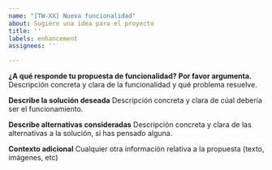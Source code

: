 ```yaml
---
name: "[TW-XX] Nueva funcionalidad"
about: Sugiere una idea para el proyecto
title: ''
labels: enhancement
assignees: ''

---
```


**¿A qué responde tu propuesta de funcionalidad? Por favor argumenta.**
Descripción concreta y clara de la funcionalidad y qué problema resuelve.

**Describe la solución deseada**
Descripción concreta y clara de cúal debería ser el funcionamiento.

**Describe alternativas consideradas**
Descripción concreta y clara de las alternativas a la solución, si has pensado alguna.

**Contexto adicional**
Cualquier otra información relativa a la propuesta (texto, imágenes, etc)
